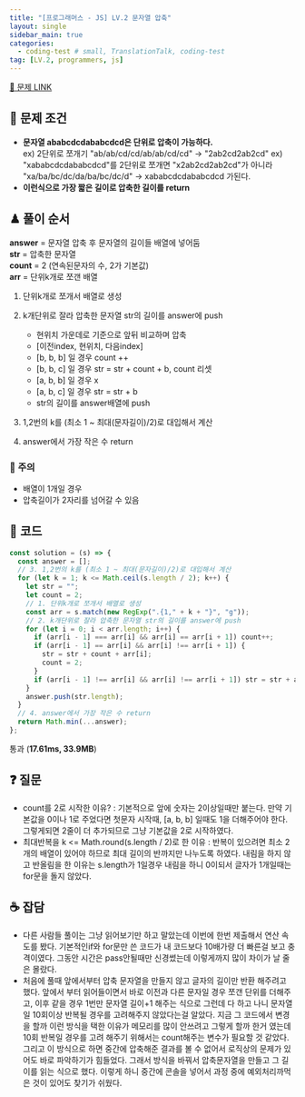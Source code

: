 ```yaml
---
title: "[프로그래머스 - JS] LV.2 문자열 압축"
layout: single
sidebar_main: true
categories:
  - coding-test # small, TranslationTalk, coding-test
tag: [LV.2, programmers, js]
---
```


[🔗 문제 LINK](https://programmers.co.kr/learn/courses/30/lessons/60057)

## 🧩 문제 조건

- **문자열 ababcdcdababcdcd은 단위로 압축이 가능하다.** <br />
  ex) 2단위로 쪼개기 "ab/ab/cd/cd/ab/ab/cd/cd" -> "2ab2cd2ab2cd"
  ex) "xababcdcdababcdcd"를 2단위로 쪼개면 "x2ab2cd2ab2cd"가 아니라
  "xa/ba/bc/dc/da/ba/bc/dc/d" -> xababcdcdababcdcd 가된다.
- **이런식으로 가장 짧은 길이로 압축한 길이를 return**

## ♟ 풀이 순서

**answer** = 문자열 압축 후 문자열의 길이들 배열에 넣어둠<br />
**str** = 압축한 문자열 <br />
**count** = 2 (연속된문자의 수, 2가 기본값)<br />
**arr** = 단위k개로 쪼갠 배열<br />

1. 단위k개로 쪼개서 배열로 생성
2. k개단위로 잘라 압축한 문자열 str의 길이를 answer에 push

   - 현위치 가운데로 기준으로 앞뒤 비교하며 압축
   - [이전index, 현위치, 다음index]
   - [b, b, b] 일 경우 count ++
   - [b, b, c] 일 경우 str = str + count + b, count 리셋
   - [a, b, b] 일 경우 x
   - [a, b, c] 일 경우 str = str + b
   - str의 길이를 answer배열에 push

3. 1,2번의 k를 (최소 1 ~ 최대(문자길이)/2)로 대입해서 계산
4. answer에서 가장 작은 수 return

### 🚨 **주의**

- 배열이 1개일 경우
- 압축길이가 2자리를 넘어갈 수 있음

## 👾 코드

```js
const solution = (s) => {
  const answer = [];
  // 3. 1,2번의 k를 (최소 1 ~ 최대(문자길이)/2)로 대입해서 계산
  for (let k = 1; k <= Math.ceil(s.length / 2); k++) {
    let str = "";
    let count = 2;
    // 1. 단위k개로 쪼개서 배열로 생성
    const arr = s.match(new RegExp(".{1," + k + "}", "g"));
    // 2. k개단위로 잘라 압축한 문자열 str의 길이를 answer에 push
    for (let i = 0; i < arr.length; i++) {
      if (arr[i - 1] === arr[i] && arr[i] == arr[i + 1]) count++;
      if (arr[i - 1] == arr[i] && arr[i] !== arr[i + 1]) {
        str = str + count + arr[i];
        count = 2;
      }
      if (arr[i - 1] !== arr[i] && arr[i] !== arr[i + 1]) str = str + arr[i];
    }
    answer.push(str.length);
  }
  // 4. answer에서 가장 작은 수 return
  return Math.min(...answer);
};
```

통과 (**17.61ms, 33.9MB**)

## ❓ 질문

- count를 2로 시작한 이유?
  : 기본적으로 앞에 숫자는 2이상일때만 붙는다. 만약 기본값을 0이나 1로 주었다면 첫문자 시작때, [a, b, b] 일때도 1을 더해주어야 한다. 그렇게되면 2줄이 더 추가되므로 그냥 기본값을 2로 시작하였다.
- 최대반복을 k <= Math.round(s.length / 2)로 한 이유
  : 반복이 있으려면 최소 2개의 배열이 있어야 하므로 최대 길이의 반까지만 나누도록 하였다.
  내림을 하지 않고 반올림을 한 이유는 s.length가 1일경우 내림을 하니 0이되서 글자가 1개일때는 for문을 돌지 않았다.

## ☕ 잡담

- 다른 사람들 풀이는 그냥 읽어보기만 하고 말았는데 이번에 한번 제출해서 연산 속도를 봤다. 기본적인if와 for문만 쓴 코드가 내 코드보다 10배가량 더 빠른걸 보고 충격이였다. 그동안 시간은 pass안될때만 신경썼는데 이렇게까지 많이 차이가 날 줄은 몰랐다.
- 처음에 풀때 앞에서부터 압축 문자열을 만들지 않고 글자의 길이만 반환 해주려고 했다.
  앞에서 부터 읽어들이면서 바로 이전과 다른 문자일 경우 쪼갠 단위를 더해주고, 이후 같을 경우 1번만 문자열 길이+1 해주는 식으로
  그런데 다 하고 나니 문자열일 10회이상 반복될 경우를 고려해주지 않았다는걸 알았다.
  지금 그 코드에서 변경을 할까 이런 방식을 택한 이유가 메모리를 많이 안쓰려고 그렇게 할까 한거 였는데 10회 반복일 경우를 고려 해주기 위해서는 count해주는 변수가 필요할 것 같았다.
  그리고 이 방식으로 하면 중간에 압축해준 결과를 볼 수 없어서 로직상의 문제가 있어도 바로 파악하기가 힘들었다.
  그래서 방식을 바꿔서 압축문자열을 만들고 그 길이를 읽는 식으로 했다.
  이렇게 하니 중간에 콘솔을 넣어서 과정 중에 예외처리까먹은 것이 있어도 찾기가 쉬웠다.

<br /><br /><br /><br />
